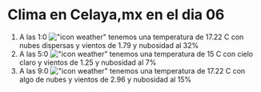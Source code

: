 # Clima en Celaya,mx en el dia 06

1. A las 1:0 !["icon weather"](http://openweathermap.org/img/w/03n.png) tenemos una temperatura de 17.22 C con nubes dispersas y  vientos de 1.79 y nubosidad al 32%
1. A las 5:0 !["icon weather"](http://openweathermap.org/img/w/01n.png) tenemos una temperatura de 15 C con cielo claro y  vientos de 1.25 y nubosidad al 7%
1. A las 9:0 !["icon weather"](http://openweathermap.org/img/w/02d.png) tenemos una temperatura de 17.22 C con algo de nubes y  vientos de 2.96 y nubosidad al 15%
